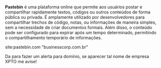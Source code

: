**Pastebin** é uma plataforma online que permite aos usuários postar e compartilhar rapidamente textos, códigos ou outros conteúdos de forma pública ou privada. É amplamente utilizado por desenvolvedores para compartilhar trechos de código, notas, ou informações de maneira simples, sem a necessidade de criar documentos formais. Além disso, o conteúdo pode ser configurado para expirar após um tempo determinado, permitindo o compartilhamento temporário de informações.


site:pastebin.com "businesscorp.com.br"

Da para fazer um alerta para domínio, se aparecer tal nome de empresa XPTO  me avise!